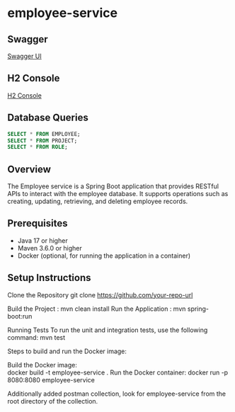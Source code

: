 # employee-service

## Swagger

[Swagger UI](http://localhost:8090/swagger-ui/index.html)

## H2 Console

[H2 Console](http://localhost:8090/h2-console)

## Database Queries

```sql
SELECT * FROM EMPLOYEE;
SELECT * FROM PROJECT;
SELECT * FROM ROLE;
```

## Overview

The Employee service is a Spring Boot application that provides RESTful APIs to interact with the employee database. It
supports operations such as creating, updating, retrieving, and deleting employee records.

## Prerequisites

- Java 17 or higher
- Maven 3.6.0 or higher
- Docker (optional, for running the application in a container)

## Setup Instructions

Clone the Repository
git clone https://github.com/your-repo-url

Build the Project : mvn clean install
Run the Application : mvn spring-boot:run

Running Tests
To run the unit and integration tests, use the following command: mvn test

Steps to build and run the Docker image:

Build the Docker image:  
docker build -t employee-service .
Run the Docker container:
docker run -p 8080:8080 employee-service

Additionally added postman collection, look for employee-service from the root directory of the collection.
